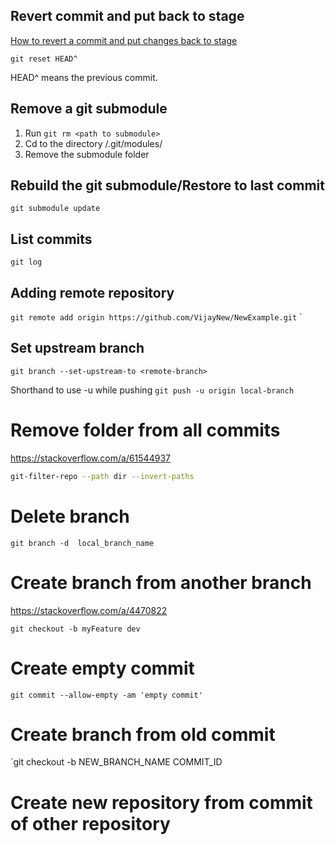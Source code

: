 
## Revert commit and put back to stage
 [How to revert a commit and put changes back to stage](https://stackoverflow.com/questions/59010582/how-to-revert-a-commit-and-put-changes-back-to-stage)

```
git reset HEAD^
```
HEAD^ means the previous commit.

## Remove a git submodule
1. Run `git rm <path to submodule>`
2. Cd to the directory /.git/modules/
3. Remove the submodule folder

## Rebuild the git submodule/Restore to last commit
`git submodule update`

## List commits
`git log`

## Adding remote repository
`git remote add origin https://github.com/VijayNew/NewExample.git`
`
## Set upstream branch
`git branch --set-upstream-to <remote-branch>`

Shorthand to use -u while pushing
`git push -u origin local-branch`

# Remove folder from all commits
https://stackoverflow.com/a/61544937
```bash
git-filter-repo --path dir --invert-paths
```

# Delete branch
```
git branch -d  local_branch_name
```

# Create branch from another branch
https://stackoverflow.com/a/4470822
```
git checkout -b myFeature dev
```

# Create empty commit
`git commit --allow-empty -am 'empty commit'`

# Create branch from old commit
`git checkout -b NEW_BRANCH_NAME COMMIT_ID

# Create new repository from commit of other repository